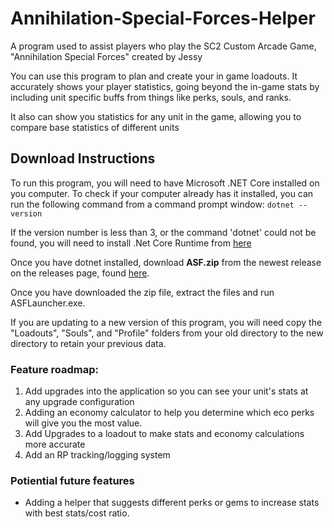 # Annihilation-Special-Forces-Helper
A program used to assist players who play the SC2 Custom Arcade Game, "Annihilation Special Forces" created by Jessy

You can use this program to plan and create your in game loadouts. It accurately shows your player statistics, going beyond the in-game stats by including unit specific buffs from things like perks, souls, and ranks.

It also can show you statistics for any unit in the game, allowing you to compare base statistics of different units

## Download Instructions
To run this program, you will need to have Microsoft .NET Core installed on you computer. To check if your computer already has it installed, you can run the following command from a command prompt window:
`dotnet --version`

If the version number is less than 3, or the command 'dotnet' could not be found, you will need to install .Net Core Runtime from [here](https://dotnet.microsoft.com/download/dotnet-core/current/runtime)

Once you have dotnet installed, download <b>ASF.zip</b> from the newest release on the releases page, found [here](https://github.com/vbergaaa/Annihilation-Special-Forces-Helper/releases).

Once you have downloaded the zip file, extract the files and run ASFLauncher.exe.

If you are updating to a new version of this program, you will need copy the "Loadouts", "Souls", and "Profile" folders from your old directory to the new directory to retain your previous data.

### Feature roadmap:
1. Add upgrades into the application so you can see your unit's stats at any upgrade configuration
2. Adding an economy calculator to help you determine which eco perks will give you the most value.
3. Add Upgrades to a loadout to make stats and economy calculations more accurate
4. Add an RP tracking/logging system

### Potiential future features
- Adding a helper that suggests different perks or gems to increase stats with best stats/cost ratio.
